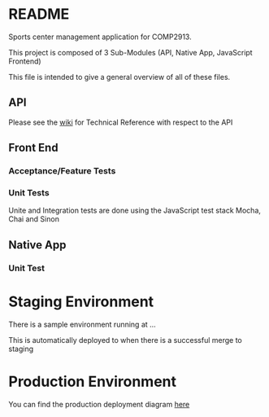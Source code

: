 # README

Sports center management application for COMP2913.

This project is composed of 3 Sub-Modules (API, Native App, JavaScript Frontend)

This file is intended to give a general overview of all of these files.

## API

Please see the [wiki]() for Technical Reference with respect to the API

## Front End

### Acceptance/Feature Tests

### Unit Tests

Unite and Integration tests are done using the JavaScript test stack Mocha, Chai and Sinon

## Native App


### Unit Test



# Staging Environment

There is a sample environment running at ...

This is automatically deployed to when there is a successful merge to staging

# Production Environment

You can find the production deployment diagram [here](https://www.draw.io/#G1YYV0_hLkMsQqtDgw5gjmA94cBizx8cLn)

